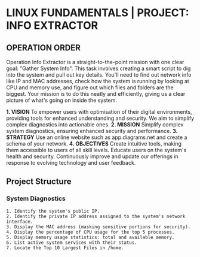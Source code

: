 # LINUX FUNDAMENTALS | PROJECT: INFO EXTRACTOR

## OPERATION ORDER
Operation Info Extractor is a straight-to-the-point mission with one clear goal: "Gather System Info". This task involves creating a smart script to dig into the system and pull out key details. You'll need to find out network info like IP and MAC addresses, check how the system is running by looking at CPU and memory use, and figure out which files and folders are the biggest. Your mission is to do this neatly and efficiently, giving us a clear picture of what's going on inside the system.

**1. VISION**
   To empower users with optimisation of their digital environments, providing tools for enhanced understanding and security. We aim to simplify complex diagnostics into actionable ones.
**2. MISSION**
   Simplify complex system diagnostics, ensuring enhanced security and performance.
**3. STRATEGY**
   Use an online website such as app.diagrams.net and create a schema of your network.
**4. OBJECTIVES**
   Create intuitive tools, making them accessible to users of all skill levels.
   Educate users on the system's health and security.
   Continuously improve and update our offerings in response to evolving technology and user feedback.

## Project Structure

### System Diagnostics
    1. Identify the system's public IP.
    2. Identify the private IP address assigned to the system's network interface.
    3. Display the MAC address (masking sensitive portions for security).
    4. Display the percentage of CPU usage for the top 5 processes.
    5. Display memory usage statistics: total and available memory.
    6. List active system services with their status.
    7. Locate the Top 10 Largest Files in /home.
     


